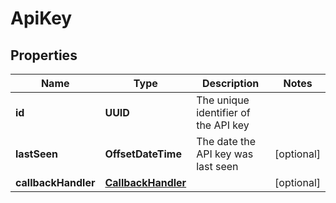 

# ApiKey


## Properties

| Name | Type | Description | Notes |
|------------ | ------------- | ------------- | -------------|
|**id** | **UUID** | The unique identifier of the API key |  |
|**lastSeen** | **OffsetDateTime** | The date the API key was last seen |  [optional] |
|**callbackHandler** | [**CallbackHandler**](CallbackHandler.md) |  |  [optional] |




